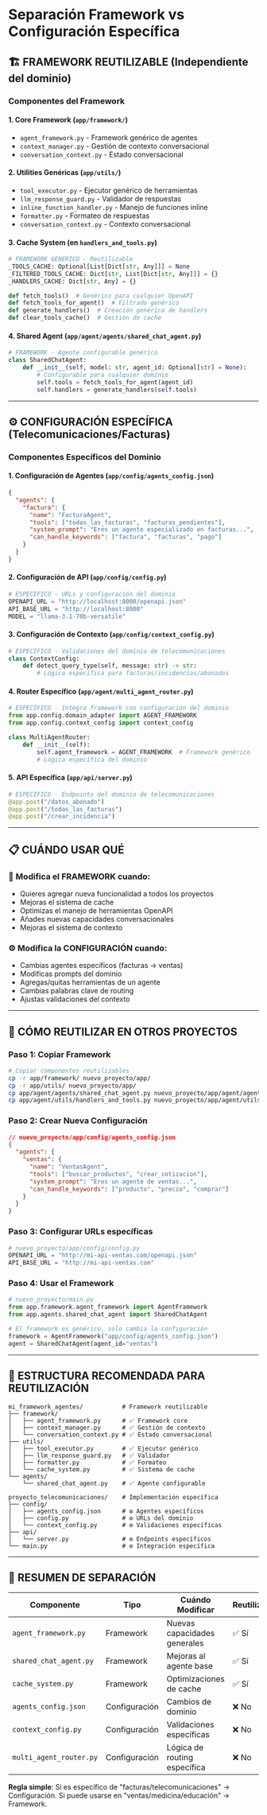 # Separación Framework vs Configuración Específica

## 🏗️ FRAMEWORK REUTILIZABLE (Independiente del dominio)

### Componentes del Framework

#### 1. **Core Framework** (`app/framework/`)
- `agent_framework.py` - Framework genérico de agentes
- `context_manager.py` - Gestión de contexto conversacional  
- `conversation_context.py` - Estado conversacional

#### 2. **Utilities Genéricas** (`app/utils/`)
- `tool_executor.py` - Ejecutor genérico de herramientas
- `llm_response_guard.py` - Validador de respuestas
- `inline_function_handler.py` - Manejo de funciones inline
- `formatter.py` - Formateo de respuestas
- `conversation_context.py` - Contexto conversacional

#### 3. **Cache System** (en `handlers_and_tools.py`)
```python
# FRAMEWORK GENÉRICO - Reutilizable
_TOOLS_CACHE: Optional[List[Dict[str, Any]]] = None
_FILTERED_TOOLS_CACHE: Dict[str, List[Dict[str, Any]]] = {}  
_HANDLERS_CACHE: Dict[str, Any] = {}

def fetch_tools()  # Genérico para cualquier OpenAPI
def fetch_tools_for_agent()  # Filtrado genérico
def generate_handlers()  # Creación genérica de handlers
def clear_tools_cache()  # Gestión de cache
```

#### 4. **Shared Agent** (`app/agent/agents/shared_chat_agent.py`)
```python
# FRAMEWORK - Agente configurable genérico
class SharedChatAgent:
    def __init__(self, model: str, agent_id: Optional[str] = None):
        # Configurable para cualquier dominio
        self.tools = fetch_tools_for_agent(agent_id)
        self.handlers = generate_handlers(self.tools)
```

---

## ⚙️ CONFIGURACIÓN ESPECÍFICA (Telecomunicaciones/Facturas)

### Componentes Específicos del Dominio

#### 1. **Configuración de Agentes** (`app/config/agents_config.json`)
```json
{
  "agents": {
    "factura": {
      "name": "FacturaAgent",
      "tools": ["todas_las_facturas", "facturas_pendientes"],
      "system_prompt": "Eres un agente especializado en facturas...",
      "can_handle_keywords": ["factura", "facturas", "pago"]
    }
  }
}
```

#### 2. **Configuración de API** (`app/config/config.py`)
```python
# ESPECÍFICO - URLs y configuración del dominio
OPENAPI_URL = "http://localhost:8000/openapi.json"  
API_BASE_URL = "http://localhost:8000"
MODEL = "llama-3.1-70b-versatile"
```

#### 3. **Configuración de Contexto** (`app/config/context_config.py`)
```python
# ESPECÍFICO - Validaciones del dominio de telecomunicaciones
class ContextConfig:
    def detect_query_type(self, message: str) -> str:
        # Lógica específica para facturas/incidencias/abonados
```

#### 4. **Router Específico** (`app/agent/multi_agent_router.py`)
```python
# ESPECÍFICO - Integra framework con configuración del dominio
from app.config.domain_adapter import AGENT_FRAMEWORK
from app.config.context_config import context_config

class MultiAgentRouter:
    def __init__(self):
        self.agent_framework = AGENT_FRAMEWORK  # Framework genérico
        # Lógica específica del dominio
```

#### 5. **API Específica** (`app/api/server.py`)
```python
# ESPECÍFICO - Endpoints del dominio de telecomunicaciones
@app.post("/datos_abonado")
@app.post("/todas_las_facturas") 
@app.post("/crear_incidencia")
```

---

## 📋 CUÁNDO USAR QUÉ

### 🔧 Modifica el FRAMEWORK cuando:
- Quieres agregar nueva funcionalidad a todos los proyectos
- Mejoras el sistema de cache
- Optimizas el manejo de herramientas OpenAPI
- Añades nuevas capacidades conversacionales
- Mejoras el sistema de contexto

### ⚙️ Modifica la CONFIGURACIÓN cuando:
- Cambias agentes específicos (facturas → ventas)
- Modificas prompts del dominio
- Agregas/quitas herramientas de un agente
- Cambias palabras clave de routing
- Ajustas validaciones del contexto

---

## 🚀 CÓMO REUTILIZAR EN OTROS PROYECTOS

### Paso 1: Copiar Framework
```bash
# Copiar componentes reutilizables
cp -r app/framework/ nuevo_proyecto/app/
cp -r app/utils/ nuevo_proyecto/app/
cp app/agent/agents/shared_chat_agent.py nuevo_proyecto/app/agent/agents/
cp app/agent/utils/handlers_and_tools.py nuevo_proyecto/app/agent/utils/
```

### Paso 2: Crear Nueva Configuración
```json
// nuevo_proyecto/app/config/agents_config.json
{
  "agents": {
    "ventas": {
      "name": "VentasAgent", 
      "tools": ["buscar_productos", "crear_cotizacion"],
      "system_prompt": "Eres un agente de ventas...",
      "can_handle_keywords": ["producto", "precio", "comprar"]
    }
  }
}
```

### Paso 3: Configurar URLs específicas
```python
# nuevo_proyecto/app/config/config.py
OPENAPI_URL = "http://mi-api-ventas.com/openapi.json"
API_BASE_URL = "http://mi-api-ventas.com"
```

### Paso 4: Usar el Framework
```python
# nuevo_proyecto/main.py
from app.framework.agent_framework import AgentFramework
from app.agents.shared_chat_agent import SharedChatAgent

# El framework es genérico, solo cambia la configuración
framework = AgentFramework("app/config/agents_config.json")
agent = SharedChatAgent(agent_id="ventas")
```

---

## 📁 ESTRUCTURA RECOMENDADA PARA REUTILIZACIÓN

```
mi_framework_agentes/           # Framework reutilizable
├── framework/
│   ├── agent_framework.py      # ✅ Framework core
│   ├── context_manager.py      # ✅ Gestión de contexto
│   └── conversation_context.py # ✅ Estado conversacional
├── utils/
│   ├── tool_executor.py        # ✅ Ejecutor genérico
│   ├── llm_response_guard.py   # ✅ Validador
│   ├── formatter.py            # ✅ Formateo
│   └── cache_system.py         # ✅ Sistema de cache
└── agents/
    └── shared_chat_agent.py    # ✅ Agente configurable

proyecto_telecomunicaciones/    # Implementación específica
├── config/
│   ├── agents_config.json      # ⚙️ Agentes específicos
│   ├── config.py               # ⚙️ URLs del dominio
│   └── context_config.py       # ⚙️ Validaciones específicas
├── api/
│   └── server.py               # ⚙️ Endpoints específicos
└── main.py                     # ⚙️ Integración específica
```

---

## 🎯 RESUMEN DE SEPARACIÓN

| Componente | Tipo | Cuándo Modificar | Reutilizable |
|------------|------|------------------|--------------|
| `agent_framework.py` | Framework | Nuevas capacidades generales | ✅ Sí |
| `shared_chat_agent.py` | Framework | Mejoras al agente base | ✅ Sí |
| `cache_system.py` | Framework | Optimizaciones de cache | ✅ Sí |
| `agents_config.json` | Configuración | Cambios de dominio | ❌ No |
| `context_config.py` | Configuración | Validaciones específicas | ❌ No |
| `multi_agent_router.py` | Configuración | Lógica de routing específica | ❌ No |

**Regla simple**: Si es específico de "facturas/telecomunicaciones" → Configuración. Si puede usarse en "ventas/medicina/educación" → Framework.
